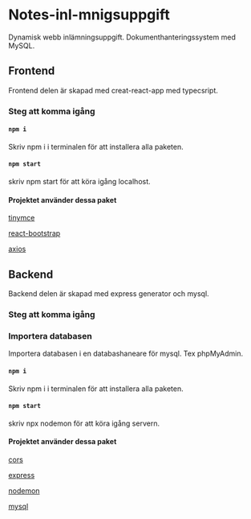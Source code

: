 # Notes-inl-mnigsuppgift
Dynamisk webb inlämningsuppgift. Dokumenthanteringssystem med MySQL.

## Frontend
Frontend delen är skapad med creat-react-app med typecsript.

### Steg att komma igång

#### `npm i`

Skriv npm i i terminalen för att installera alla paketen.

#### `npm start`

skriv npm start för att köra igång localhost.

#### Projektet använder dessa paket
[tinymce](https://www.npmjs.com/package/tinymce)

[react-bootstrap](https://www.npmjs.com/package/react-bootstrap)

[axios](https://www.npmjs.com/package/axios)

## Backend
Backend delen är skapad med express generator och mysql.

### Steg att komma igång

### Importera databasen
Importera databasen i en databashaneare för mysql. Tex phpMyAdmin.

#### `npm i`

Skriv npm i i terminalen för att installera alla paketen.

#### `npm start`

skriv npx nodemon för att köra igång servern.

#### Projektet använder dessa paket
[cors](https://www.npmjs.com/package/cors)

[express](https://www.npmjs.com/package/express)

[nodemon](https://www.npmjs.com/package/nodemon)

[mysql](https://www.npmjs.com/package/mysql)

